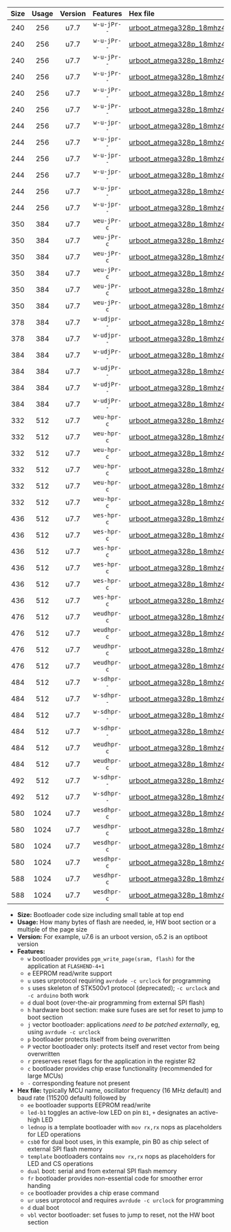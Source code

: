 |Size|Usage|Version|Features|Hex file|
|:-:|:-:|:-:|:-:|:--|
|240|256|u7.7|`w-u-jPr--`|[urboot_atmega328p_18mhz432_115200bps_led+b1_ur_vbl.hex](https://raw.githubusercontent.com/stefanrueger/urboot.hex/main/mcus/atmega328p/fcpu_18mhz432/115200_bps/urboot_atmega328p_18mhz432_115200bps_led+b1_ur_vbl.hex)|
|240|256|u7.7|`w-u-jPr--`|[urboot_atmega328p_18mhz432_115200bps_led+b5_ur_vbl.hex](https://raw.githubusercontent.com/stefanrueger/urboot.hex/main/mcus/atmega328p/fcpu_18mhz432/115200_bps/urboot_atmega328p_18mhz432_115200bps_led+b5_ur_vbl.hex)|
|240|256|u7.7|`w-u-jPr--`|[urboot_atmega328p_18mhz432_115200bps_led+d5_ur_vbl.hex](https://raw.githubusercontent.com/stefanrueger/urboot.hex/main/mcus/atmega328p/fcpu_18mhz432/115200_bps/urboot_atmega328p_18mhz432_115200bps_led+d5_ur_vbl.hex)|
|240|256|u7.7|`w-u-jPr--`|[urboot_atmega328p_18mhz432_115200bps_led-b1_ur_vbl.hex](https://raw.githubusercontent.com/stefanrueger/urboot.hex/main/mcus/atmega328p/fcpu_18mhz432/115200_bps/urboot_atmega328p_18mhz432_115200bps_led-b1_ur_vbl.hex)|
|240|256|u7.7|`w-u-jPr--`|[urboot_atmega328p_18mhz432_115200bps_led-d5_ur_vbl.hex](https://raw.githubusercontent.com/stefanrueger/urboot.hex/main/mcus/atmega328p/fcpu_18mhz432/115200_bps/urboot_atmega328p_18mhz432_115200bps_led-d5_ur_vbl.hex)|
|240|256|u7.7|`w-u-jPr--`|[urboot_atmega328p_18mhz432_115200bps_lednop_ur_vbl.hex](https://raw.githubusercontent.com/stefanrueger/urboot.hex/main/mcus/atmega328p/fcpu_18mhz432/115200_bps/urboot_atmega328p_18mhz432_115200bps_lednop_ur_vbl.hex)|
|244|256|u7.7|`w-u-jpr--`|[urboot_atmega328p_18mhz432_115200bps_led+b1_fr_ur_vbl.hex](https://raw.githubusercontent.com/stefanrueger/urboot.hex/main/mcus/atmega328p/fcpu_18mhz432/115200_bps/urboot_atmega328p_18mhz432_115200bps_led+b1_fr_ur_vbl.hex)|
|244|256|u7.7|`w-u-jpr--`|[urboot_atmega328p_18mhz432_115200bps_led+b5_fr_ur_vbl.hex](https://raw.githubusercontent.com/stefanrueger/urboot.hex/main/mcus/atmega328p/fcpu_18mhz432/115200_bps/urboot_atmega328p_18mhz432_115200bps_led+b5_fr_ur_vbl.hex)|
|244|256|u7.7|`w-u-jpr--`|[urboot_atmega328p_18mhz432_115200bps_led+d5_fr_ur_vbl.hex](https://raw.githubusercontent.com/stefanrueger/urboot.hex/main/mcus/atmega328p/fcpu_18mhz432/115200_bps/urboot_atmega328p_18mhz432_115200bps_led+d5_fr_ur_vbl.hex)|
|244|256|u7.7|`w-u-jpr--`|[urboot_atmega328p_18mhz432_115200bps_led-b1_fr_ur_vbl.hex](https://raw.githubusercontent.com/stefanrueger/urboot.hex/main/mcus/atmega328p/fcpu_18mhz432/115200_bps/urboot_atmega328p_18mhz432_115200bps_led-b1_fr_ur_vbl.hex)|
|244|256|u7.7|`w-u-jpr--`|[urboot_atmega328p_18mhz432_115200bps_led-d5_fr_ur_vbl.hex](https://raw.githubusercontent.com/stefanrueger/urboot.hex/main/mcus/atmega328p/fcpu_18mhz432/115200_bps/urboot_atmega328p_18mhz432_115200bps_led-d5_fr_ur_vbl.hex)|
|244|256|u7.7|`w-u-jpr--`|[urboot_atmega328p_18mhz432_115200bps_lednop_fr_ur_vbl.hex](https://raw.githubusercontent.com/stefanrueger/urboot.hex/main/mcus/atmega328p/fcpu_18mhz432/115200_bps/urboot_atmega328p_18mhz432_115200bps_lednop_fr_ur_vbl.hex)|
|350|384|u7.7|`weu-jPr-c`|[urboot_atmega328p_18mhz432_115200bps_ee_led+b1_fr_ce_ur_vbl.hex](https://raw.githubusercontent.com/stefanrueger/urboot.hex/main/mcus/atmega328p/fcpu_18mhz432/115200_bps/urboot_atmega328p_18mhz432_115200bps_ee_led+b1_fr_ce_ur_vbl.hex)|
|350|384|u7.7|`weu-jPr-c`|[urboot_atmega328p_18mhz432_115200bps_ee_led+b5_fr_ce_ur_vbl.hex](https://raw.githubusercontent.com/stefanrueger/urboot.hex/main/mcus/atmega328p/fcpu_18mhz432/115200_bps/urboot_atmega328p_18mhz432_115200bps_ee_led+b5_fr_ce_ur_vbl.hex)|
|350|384|u7.7|`weu-jPr-c`|[urboot_atmega328p_18mhz432_115200bps_ee_led+d5_fr_ce_ur_vbl.hex](https://raw.githubusercontent.com/stefanrueger/urboot.hex/main/mcus/atmega328p/fcpu_18mhz432/115200_bps/urboot_atmega328p_18mhz432_115200bps_ee_led+d5_fr_ce_ur_vbl.hex)|
|350|384|u7.7|`weu-jPr-c`|[urboot_atmega328p_18mhz432_115200bps_ee_led-b1_fr_ce_ur_vbl.hex](https://raw.githubusercontent.com/stefanrueger/urboot.hex/main/mcus/atmega328p/fcpu_18mhz432/115200_bps/urboot_atmega328p_18mhz432_115200bps_ee_led-b1_fr_ce_ur_vbl.hex)|
|350|384|u7.7|`weu-jPr-c`|[urboot_atmega328p_18mhz432_115200bps_ee_led-d5_fr_ce_ur_vbl.hex](https://raw.githubusercontent.com/stefanrueger/urboot.hex/main/mcus/atmega328p/fcpu_18mhz432/115200_bps/urboot_atmega328p_18mhz432_115200bps_ee_led-d5_fr_ce_ur_vbl.hex)|
|350|384|u7.7|`weu-jPr-c`|[urboot_atmega328p_18mhz432_115200bps_ee_lednop_fr_ce_ur_vbl.hex](https://raw.githubusercontent.com/stefanrueger/urboot.hex/main/mcus/atmega328p/fcpu_18mhz432/115200_bps/urboot_atmega328p_18mhz432_115200bps_ee_lednop_fr_ce_ur_vbl.hex)|
|378|384|u7.7|`w-udjpr--`|[urboot_atmega328p_18mhz432_115200bps_led+b1_csd5_dual_ur_vbl.hex](https://raw.githubusercontent.com/stefanrueger/urboot.hex/main/mcus/atmega328p/fcpu_18mhz432/115200_bps/urboot_atmega328p_18mhz432_115200bps_led+b1_csd5_dual_ur_vbl.hex)|
|378|384|u7.7|`w-udjpr--`|[urboot_atmega328p_18mhz432_115200bps_template_dual_ur_vbl.hex](https://raw.githubusercontent.com/stefanrueger/urboot.hex/main/mcus/atmega328p/fcpu_18mhz432/115200_bps/urboot_atmega328p_18mhz432_115200bps_template_dual_ur_vbl.hex)|
|384|384|u7.7|`w-udjPr--`|[urboot_atmega328p_18mhz432_115200bps_led+b1_csb0_dual_ur_vbl.hex](https://raw.githubusercontent.com/stefanrueger/urboot.hex/main/mcus/atmega328p/fcpu_18mhz432/115200_bps/urboot_atmega328p_18mhz432_115200bps_led+b1_csb0_dual_ur_vbl.hex)|
|384|384|u7.7|`w-udjPr--`|[urboot_atmega328p_18mhz432_115200bps_led+d5_csb0_dual_ur_vbl.hex](https://raw.githubusercontent.com/stefanrueger/urboot.hex/main/mcus/atmega328p/fcpu_18mhz432/115200_bps/urboot_atmega328p_18mhz432_115200bps_led+d5_csb0_dual_ur_vbl.hex)|
|384|384|u7.7|`w-udjPr--`|[urboot_atmega328p_18mhz432_115200bps_led-b1_csb0_dual_ur_vbl.hex](https://raw.githubusercontent.com/stefanrueger/urboot.hex/main/mcus/atmega328p/fcpu_18mhz432/115200_bps/urboot_atmega328p_18mhz432_115200bps_led-b1_csb0_dual_ur_vbl.hex)|
|384|384|u7.7|`w-udjPr--`|[urboot_atmega328p_18mhz432_115200bps_led-d5_csb0_dual_ur_vbl.hex](https://raw.githubusercontent.com/stefanrueger/urboot.hex/main/mcus/atmega328p/fcpu_18mhz432/115200_bps/urboot_atmega328p_18mhz432_115200bps_led-d5_csb0_dual_ur_vbl.hex)|
|332|512|u7.7|`weu-hpr-c`|[urboot_atmega328p_18mhz432_115200bps_ee_led+b1_fr_ce_ur.hex](https://raw.githubusercontent.com/stefanrueger/urboot.hex/main/mcus/atmega328p/fcpu_18mhz432/115200_bps/urboot_atmega328p_18mhz432_115200bps_ee_led+b1_fr_ce_ur.hex)|
|332|512|u7.7|`weu-hpr-c`|[urboot_atmega328p_18mhz432_115200bps_ee_led+b5_fr_ce_ur.hex](https://raw.githubusercontent.com/stefanrueger/urboot.hex/main/mcus/atmega328p/fcpu_18mhz432/115200_bps/urboot_atmega328p_18mhz432_115200bps_ee_led+b5_fr_ce_ur.hex)|
|332|512|u7.7|`weu-hpr-c`|[urboot_atmega328p_18mhz432_115200bps_ee_led+d5_fr_ce_ur.hex](https://raw.githubusercontent.com/stefanrueger/urboot.hex/main/mcus/atmega328p/fcpu_18mhz432/115200_bps/urboot_atmega328p_18mhz432_115200bps_ee_led+d5_fr_ce_ur.hex)|
|332|512|u7.7|`weu-hpr-c`|[urboot_atmega328p_18mhz432_115200bps_ee_led-b1_fr_ce_ur.hex](https://raw.githubusercontent.com/stefanrueger/urboot.hex/main/mcus/atmega328p/fcpu_18mhz432/115200_bps/urboot_atmega328p_18mhz432_115200bps_ee_led-b1_fr_ce_ur.hex)|
|332|512|u7.7|`weu-hpr-c`|[urboot_atmega328p_18mhz432_115200bps_ee_led-d5_fr_ce_ur.hex](https://raw.githubusercontent.com/stefanrueger/urboot.hex/main/mcus/atmega328p/fcpu_18mhz432/115200_bps/urboot_atmega328p_18mhz432_115200bps_ee_led-d5_fr_ce_ur.hex)|
|332|512|u7.7|`weu-hpr-c`|[urboot_atmega328p_18mhz432_115200bps_ee_lednop_fr_ce_ur.hex](https://raw.githubusercontent.com/stefanrueger/urboot.hex/main/mcus/atmega328p/fcpu_18mhz432/115200_bps/urboot_atmega328p_18mhz432_115200bps_ee_lednop_fr_ce_ur.hex)|
|436|512|u7.7|`wes-hpr-c`|[urboot_atmega328p_18mhz432_115200bps_ee_led+b1_fr_ce.hex](https://raw.githubusercontent.com/stefanrueger/urboot.hex/main/mcus/atmega328p/fcpu_18mhz432/115200_bps/urboot_atmega328p_18mhz432_115200bps_ee_led+b1_fr_ce.hex)|
|436|512|u7.7|`wes-hpr-c`|[urboot_atmega328p_18mhz432_115200bps_ee_led+b5_fr_ce.hex](https://raw.githubusercontent.com/stefanrueger/urboot.hex/main/mcus/atmega328p/fcpu_18mhz432/115200_bps/urboot_atmega328p_18mhz432_115200bps_ee_led+b5_fr_ce.hex)|
|436|512|u7.7|`wes-hpr-c`|[urboot_atmega328p_18mhz432_115200bps_ee_led+d5_fr_ce.hex](https://raw.githubusercontent.com/stefanrueger/urboot.hex/main/mcus/atmega328p/fcpu_18mhz432/115200_bps/urboot_atmega328p_18mhz432_115200bps_ee_led+d5_fr_ce.hex)|
|436|512|u7.7|`wes-hpr-c`|[urboot_atmega328p_18mhz432_115200bps_ee_led-b1_fr_ce.hex](https://raw.githubusercontent.com/stefanrueger/urboot.hex/main/mcus/atmega328p/fcpu_18mhz432/115200_bps/urboot_atmega328p_18mhz432_115200bps_ee_led-b1_fr_ce.hex)|
|436|512|u7.7|`wes-hpr-c`|[urboot_atmega328p_18mhz432_115200bps_ee_led-d5_fr_ce.hex](https://raw.githubusercontent.com/stefanrueger/urboot.hex/main/mcus/atmega328p/fcpu_18mhz432/115200_bps/urboot_atmega328p_18mhz432_115200bps_ee_led-d5_fr_ce.hex)|
|436|512|u7.7|`wes-hpr-c`|[urboot_atmega328p_18mhz432_115200bps_ee_lednop_fr_ce.hex](https://raw.githubusercontent.com/stefanrueger/urboot.hex/main/mcus/atmega328p/fcpu_18mhz432/115200_bps/urboot_atmega328p_18mhz432_115200bps_ee_lednop_fr_ce.hex)|
|476|512|u7.7|`weudhpr-c`|[urboot_atmega328p_18mhz432_115200bps_ee_led+b1_csb0_dual_fr_ce_ur.hex](https://raw.githubusercontent.com/stefanrueger/urboot.hex/main/mcus/atmega328p/fcpu_18mhz432/115200_bps/urboot_atmega328p_18mhz432_115200bps_ee_led+b1_csb0_dual_fr_ce_ur.hex)|
|476|512|u7.7|`weudhpr-c`|[urboot_atmega328p_18mhz432_115200bps_ee_led+d5_csb0_dual_fr_ce_ur.hex](https://raw.githubusercontent.com/stefanrueger/urboot.hex/main/mcus/atmega328p/fcpu_18mhz432/115200_bps/urboot_atmega328p_18mhz432_115200bps_ee_led+d5_csb0_dual_fr_ce_ur.hex)|
|476|512|u7.7|`weudhpr-c`|[urboot_atmega328p_18mhz432_115200bps_ee_led-b1_csb0_dual_fr_ce_ur.hex](https://raw.githubusercontent.com/stefanrueger/urboot.hex/main/mcus/atmega328p/fcpu_18mhz432/115200_bps/urboot_atmega328p_18mhz432_115200bps_ee_led-b1_csb0_dual_fr_ce_ur.hex)|
|476|512|u7.7|`weudhpr-c`|[urboot_atmega328p_18mhz432_115200bps_ee_led-d5_csb0_dual_fr_ce_ur.hex](https://raw.githubusercontent.com/stefanrueger/urboot.hex/main/mcus/atmega328p/fcpu_18mhz432/115200_bps/urboot_atmega328p_18mhz432_115200bps_ee_led-d5_csb0_dual_fr_ce_ur.hex)|
|484|512|u7.7|`w-sdhpr--`|[urboot_atmega328p_18mhz432_115200bps_led+b1_csb0_dual_fr.hex](https://raw.githubusercontent.com/stefanrueger/urboot.hex/main/mcus/atmega328p/fcpu_18mhz432/115200_bps/urboot_atmega328p_18mhz432_115200bps_led+b1_csb0_dual_fr.hex)|
|484|512|u7.7|`w-sdhpr--`|[urboot_atmega328p_18mhz432_115200bps_led+d5_csb0_dual_fr.hex](https://raw.githubusercontent.com/stefanrueger/urboot.hex/main/mcus/atmega328p/fcpu_18mhz432/115200_bps/urboot_atmega328p_18mhz432_115200bps_led+d5_csb0_dual_fr.hex)|
|484|512|u7.7|`w-sdhpr--`|[urboot_atmega328p_18mhz432_115200bps_led-b1_csb0_dual_fr.hex](https://raw.githubusercontent.com/stefanrueger/urboot.hex/main/mcus/atmega328p/fcpu_18mhz432/115200_bps/urboot_atmega328p_18mhz432_115200bps_led-b1_csb0_dual_fr.hex)|
|484|512|u7.7|`w-sdhpr--`|[urboot_atmega328p_18mhz432_115200bps_led-d5_csb0_dual_fr.hex](https://raw.githubusercontent.com/stefanrueger/urboot.hex/main/mcus/atmega328p/fcpu_18mhz432/115200_bps/urboot_atmega328p_18mhz432_115200bps_led-d5_csb0_dual_fr.hex)|
|484|512|u7.7|`weudhpr-c`|[urboot_atmega328p_18mhz432_115200bps_ee_led+b1_csd5_dual_fr_ce_ur.hex](https://raw.githubusercontent.com/stefanrueger/urboot.hex/main/mcus/atmega328p/fcpu_18mhz432/115200_bps/urboot_atmega328p_18mhz432_115200bps_ee_led+b1_csd5_dual_fr_ce_ur.hex)|
|484|512|u7.7|`weudhpr-c`|[urboot_atmega328p_18mhz432_115200bps_ee_template_dual_fr_ce_ur.hex](https://raw.githubusercontent.com/stefanrueger/urboot.hex/main/mcus/atmega328p/fcpu_18mhz432/115200_bps/urboot_atmega328p_18mhz432_115200bps_ee_template_dual_fr_ce_ur.hex)|
|492|512|u7.7|`w-sdhpr--`|[urboot_atmega328p_18mhz432_115200bps_led+b1_csd5_dual_fr.hex](https://raw.githubusercontent.com/stefanrueger/urboot.hex/main/mcus/atmega328p/fcpu_18mhz432/115200_bps/urboot_atmega328p_18mhz432_115200bps_led+b1_csd5_dual_fr.hex)|
|492|512|u7.7|`w-sdhpr--`|[urboot_atmega328p_18mhz432_115200bps_template_dual_fr.hex](https://raw.githubusercontent.com/stefanrueger/urboot.hex/main/mcus/atmega328p/fcpu_18mhz432/115200_bps/urboot_atmega328p_18mhz432_115200bps_template_dual_fr.hex)|
|580|1024|u7.7|`wesdhpr-c`|[urboot_atmega328p_18mhz432_115200bps_ee_led+b1_csb0_dual_fr_ce.hex](https://raw.githubusercontent.com/stefanrueger/urboot.hex/main/mcus/atmega328p/fcpu_18mhz432/115200_bps/urboot_atmega328p_18mhz432_115200bps_ee_led+b1_csb0_dual_fr_ce.hex)|
|580|1024|u7.7|`wesdhpr-c`|[urboot_atmega328p_18mhz432_115200bps_ee_led+d5_csb0_dual_fr_ce.hex](https://raw.githubusercontent.com/stefanrueger/urboot.hex/main/mcus/atmega328p/fcpu_18mhz432/115200_bps/urboot_atmega328p_18mhz432_115200bps_ee_led+d5_csb0_dual_fr_ce.hex)|
|580|1024|u7.7|`wesdhpr-c`|[urboot_atmega328p_18mhz432_115200bps_ee_led-b1_csb0_dual_fr_ce.hex](https://raw.githubusercontent.com/stefanrueger/urboot.hex/main/mcus/atmega328p/fcpu_18mhz432/115200_bps/urboot_atmega328p_18mhz432_115200bps_ee_led-b1_csb0_dual_fr_ce.hex)|
|580|1024|u7.7|`wesdhpr-c`|[urboot_atmega328p_18mhz432_115200bps_ee_led-d5_csb0_dual_fr_ce.hex](https://raw.githubusercontent.com/stefanrueger/urboot.hex/main/mcus/atmega328p/fcpu_18mhz432/115200_bps/urboot_atmega328p_18mhz432_115200bps_ee_led-d5_csb0_dual_fr_ce.hex)|
|588|1024|u7.7|`wesdhpr-c`|[urboot_atmega328p_18mhz432_115200bps_ee_led+b1_csd5_dual_fr_ce.hex](https://raw.githubusercontent.com/stefanrueger/urboot.hex/main/mcus/atmega328p/fcpu_18mhz432/115200_bps/urboot_atmega328p_18mhz432_115200bps_ee_led+b1_csd5_dual_fr_ce.hex)|
|588|1024|u7.7|`wesdhpr-c`|[urboot_atmega328p_18mhz432_115200bps_ee_template_dual_fr_ce.hex](https://raw.githubusercontent.com/stefanrueger/urboot.hex/main/mcus/atmega328p/fcpu_18mhz432/115200_bps/urboot_atmega328p_18mhz432_115200bps_ee_template_dual_fr_ce.hex)|

- **Size:** Bootloader code size including small table at top end
- **Usage:** How many bytes of flash are needed, ie, HW boot section or a multiple of the page size
- **Version:** For example, u7.6 is an urboot version, o5.2 is an optiboot version
- **Features:**
  + `w` bootloader provides `pgm_write_page(sram, flash)` for the application at `FLASHEND-4+1`
  + `e` EEPROM read/write support
  + `u` uses urprotocol requiring `avrdude -c urclock` for programming
  + `s` uses skeleton of STK500v1 protocol (deprecated); `-c urclock` and `-c arduino` both work
  + `d` dual boot (over-the-air programming from external SPI flash)
  + `h` hardware boot section: make sure fuses are set for reset to jump to boot section
  + `j` vector bootloader: applications *need to be patched externally*, eg, using `avrdude -c urclock`
  + `p` bootloader protects itself from being overwritten
  + `P` vector bootloader only: protects itself and reset vector from being overwritten
  + `r` preserves reset flags for the application in the register R2
  + `c` bootloader provides chip erase functionality (recommended for large MCUs)
  + `-` corresponding feature not present
- **Hex file:** typically MCU name, oscillator frequency (16 MHz default) and baud rate (115200 default) followed by
  + `ee` bootloader supports EEPROM read/write
  + `led-b1` toggles an active-low LED on pin `B1`, `+` designates an active-high LED
  + `lednop` is a template bootloader with `mov rx,rx` nops as placeholders for LED operations
  + `csb0` for dual boot uses, in this example, pin B0 as chip select of external SPI flash memory
  + `template` bootloaders contains `mov rx,rx` nops as placeholders for LED and CS operations
  + `dual` boot: serial and from external SPI flash memory
  + `fr` bootloader provides non-essential code for smoother error handing
  + `ce` bootloader provides a chip erase command
  + `ur` uses urprotocol and requires `avrdude -c urclock` for programming
  + `d` dual boot
  + `vbl` vector bootloader: set fuses to jump to reset, not the HW boot section
